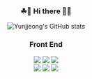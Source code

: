 <div align="center">
  
### ☘💚 Hi there 🌳🌲
  ![Yunjjeong's GitHub stats](https://github-readme-stats.vercel.app/api?username=yunjjeongjo&show_icons=true&theme=vue)
  
 
</div>

<h3 align="center">Front End</h3>
<p align="center">  
  <img src="https://img.shields.io/badge/-HTML5-E34F26?style=flat-square&logo=HTML5&logoColor=white"/>
  <img src="https://img.shields.io/badge/-CSS3-1572B6?style=flat-square&logo=CSS3&logoColor=white"/>
  <img src="https://img.shields.io/badge/-JavaScript-F7DF1E?style=flat-square&logo=JavaScript&logoColor=white"/>
  <br>
    <img src="https://img.shields.io/badge/-React-61DAFB?style=flat-square&logo=React&logoColor=white"/>
    <img src="https://img.shields.io/badge/TypeScript-3178C6?style=flat-square&logo=TypeScript&logoColor=white"/>
    <img src="https://img.shields.io/badge/Vue-4FC08DD?style=flat-square&logo=Vue.js&logoColor=white"/>
  
  <br>

</p>



<!--
**yunjjeongjo/yunjjeongjo** is a ✨ _special_ ✨ repository because its `README.md` (this file) appears on your GitHub profile.

Here are some ideas to get you started:
- 🔭 I’m currently working on ...
- 🌱 I’m currently learning ...
- 👯 I’m looking to collaborate on ...
- 🤔 I’m looking for help with ...
- 💬 Ask me about ...
- 📫 How to reach me: ...
- 😄 Pronouns: ...
- ⚡ Fun fact: ...
-->
